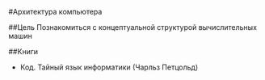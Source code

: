 #Архитектура компьютера

##Цель
Познакомиться с концептуальной структурой вычислительных машин

##Книги
- Код. Тайный язык информатики (Чарльз Петцольд)
